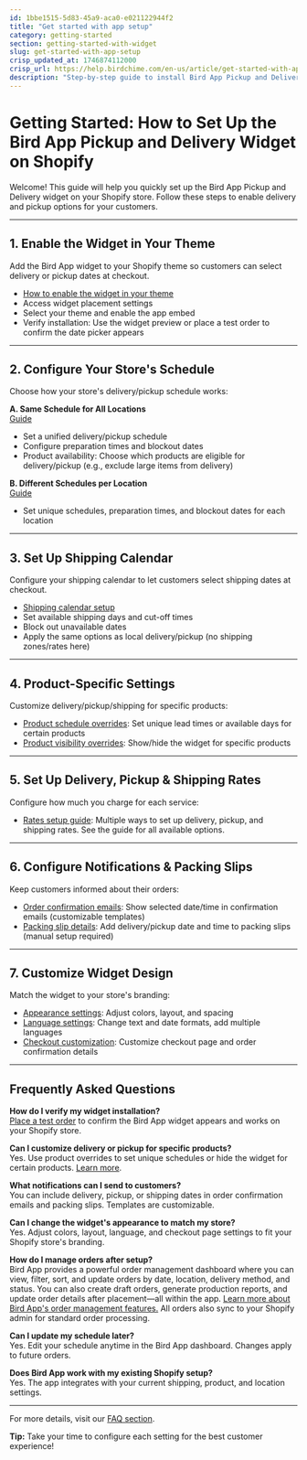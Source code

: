 ```yaml
---
id: 1bbe1515-5d83-45a9-aca0-e021122944f2
title: "Get started with app setup"
category: getting-started
section: getting-started-with-widget
slug: get-started-with-app-setup
crisp_updated_at: 1746874112000
crisp_url: https://help.birdchime.com/en-us/article/get-started-with-app-setup-1tra0ra/
description: "Step-by-step guide to install Bird App Pickup and Delivery, enable the Shopify widget, and configure your local delivery or pickup options."
---
```


# Getting Started: How to Set Up the Bird App Pickup and Delivery Widget on Shopify

Welcome! This guide will help you quickly set up the Bird App Pickup and Delivery widget on your Shopify store. Follow these steps to enable delivery and pickup options for your customers.

---

## 1. Enable the Widget in Your Theme
Add the Bird App widget to your Shopify theme so customers can select delivery or pickup dates at checkout.

- [How to enable the widget in your theme](https://help.birdchime.com/en-us/article/enable-the-app-in-your-theme-450cbp/)
- Access widget placement settings
- Select your theme and enable the app embed
- Verify installation: Use the widget preview or place a test order to confirm the date picker appears

---

## 2. Configure Your Store's Schedule
Choose how your store's delivery/pickup schedule works:

**A. Same Schedule for All Locations**  
[Guide](https://help.birdchime.com/en-us/article/i-have-same-schedule-for-all-locations-13ukhrg/)
- Set a unified delivery/pickup schedule
- Configure preparation times and blockout dates
- Product availability: Choose which products are eligible for delivery/pickup (e.g., exclude large items from delivery)

**B. Different Schedules per Location**  
[Guide](https://help.birdchime.com/en-us/article/i-have-different-schedule-for-different-location-1f6j2p0/)
- Set unique schedules, preparation times, and blockout dates for each location

---

## 3. Set Up Shipping Calendar
Configure your shipping calendar to let customers select shipping dates at checkout.

- [Shipping calendar setup](https://help.birdchime.com/en-us/article/shipping-198gsjt/)
- Set available shipping days and cut-off times
- Block out unavailable dates
- Apply the same options as local delivery/pickup (no shipping zones/rates here)

---

## 4. Product-Specific Settings
Customize delivery/pickup/shipping for specific products:

- [Product schedule overrides](https://help.birdchime.com/en-us/article/product-override-g2yfl9/): Set unique lead times or available days for certain products
- [Product visibility overrides](https://help.birdchime.com/en-us/article/hide-or-show-widget-for-certain-products-only-14nf3pv/): Show/hide the widget for specific products

---

## 5. Set Up Delivery, Pickup & Shipping Rates
Configure how much you charge for each service:

- [Rates setup guide](https://help.birdchime.com/en-us/article/rates-control-jjcrrp/): Multiple ways to set up delivery, pickup, and shipping rates. See the guide for all available options.

---

## 6. Configure Notifications & Packing Slips
Keep customers informed about their orders:

- [Order confirmation emails](https://help.birdchime.com/en-us/article/enable-order-confirmation-email-with-slot-date-and-time-iju71t/): Show selected date/time in confirmation emails (customizable templates)
- [Packing slip details](https://help.birdchime.com/en-us/article/add-datetime-in-packaging-slip-m9smdk/): Add delivery/pickup date and time to packing slips (manual setup required)

---

## 7. Customize Widget Design
Match the widget to your store's branding:

- [Appearance settings](https://help.birdchime.com/en-us/article/how-to-customize-the-widget-look-1t5c07x/): Adjust colors, layout, and spacing
- [Language settings](https://help.birdchime.com/en-us/article/how-to-change-the-widget-language-11stcld/): Change text and date formats, add multiple languages
- [Checkout customization](https://help.birdchime.com/en-us/article/setup-checkout-page-as-our-demo-1xddwhq/): Customize checkout page and order confirmation details

---

## Frequently Asked Questions

**How do I verify my widget installation?**  
[Place a test order](https://help.birdchime.com/en-us/article/place-a-test-order-13fhz0a/) to confirm the Bird App widget appears and works on your Shopify store.

**Can I customize delivery or pickup for specific products?**  
Yes. Use product overrides to set unique schedules or hide the widget for certain products. [Learn more](https://help.birdchime.com/en-us/article/product-override-g2yfl9/).

**What notifications can I send to customers?**  
You can include delivery, pickup, or shipping dates in order confirmation emails and packing slips. Templates are customizable.

**Can I change the widget's appearance to match my store?**  
Yes. Adjust colors, layout, language, and checkout page settings to fit your Shopify store's branding.

**How do I manage orders after setup?**  
Bird App provides a powerful order management dashboard where you can view, filter, sort, and update orders by date, location, delivery method, and status. You can also create draft orders, generate production reports, and update order details after placement—all within the app. [Learn more about Bird App's order management features.](https://help.birdchime.com/en-us/category/order-management-1l0qumf/) All orders also sync to your Shopify admin for standard order processing.

**Can I update my schedule later?**  
Yes. Edit your schedule anytime in the Bird App dashboard. Changes apply to future orders.

**Does Bird App work with my existing Shopify setup?**  
Yes. The app integrates with your current shipping, product, and location settings.

---

For more details, visit our [FAQ section](https://help.birdchime.com/en-us/article/faq-frequently-asked-questions-1xx5rjd/).

**Tip:** Take your time to configure each setting for the best customer experience!
